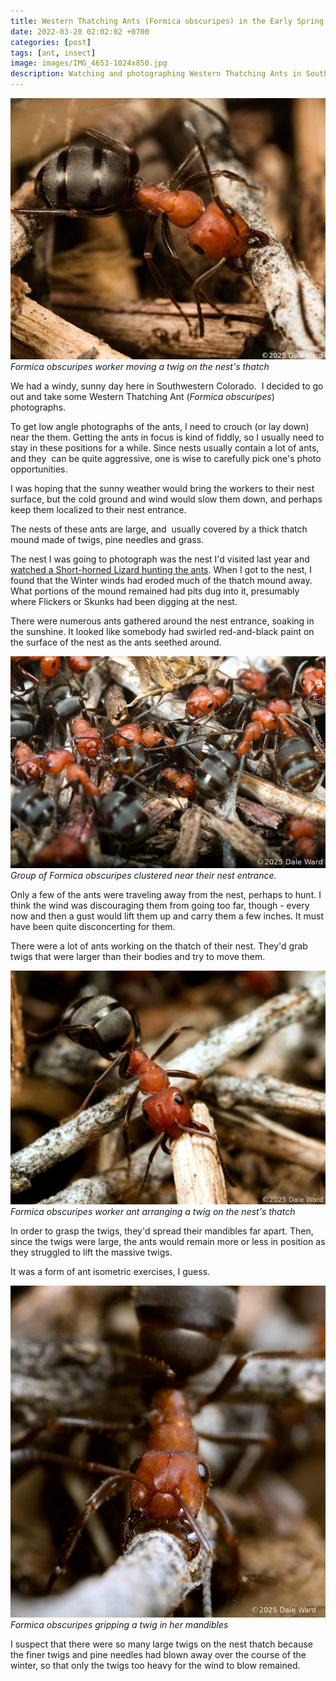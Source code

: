 ```yaml
---
title: Western Thatching Ants (Formica obscuripes) in the Early Spring
date: 2022-03-20 02:02:02 +0700
categories: [post]
tags: [ant, insect]
image: images/IMG_4653-1024x850.jpg
description: Watching and photographing Western Thatching Ants in Southwestern Colorado - Still feels like Winter!
---
```


![picture](images/IMG_4653-1024x850.jpg)
*_Formica obscuripes_ worker moving a twig on the nest's thatch*

We had a windy, sunny day here in Southwestern Colorado.  I decided to go out and take some Western Thatching Ant (_Formica obscuripes_) photographs.

To get low angle photographs of the ants, I need to crouch (or lay down) near the them. Getting the ants in focus is kind of fiddly, so I usually need to stay in these positions for a while. Since nests usually contain a lot of ants, and they  can be quite aggressive, one is wise to carefully pick one's photo opportunities.

I was hoping that the sunny weather would bring the workers to their nest surface, but the cold ground and wind would slow them down, and perhaps keep them localized to their nest entrance.


The nests of these ants are large, and  usually covered by a thick thatch mound made of twigs, pine needles and grass.

The nest I was going to photograph was the nest I'd visited last year and [watched a Short-horned Lizard hunting the ants](/blog/2021/06/11/Shorthorned-Lizard-Phrynosoma-hernandesi-and-Formica-obscuripes-Ants/). When I got to the nest, I found that the Winter winds had eroded much of the thatch mound away. What portions of the mound remained had pits dug into it, presumably where Flickers or Skunks had been digging at the nest.

There were numerous ants gathered around the nest entrance, soaking in the sunshine. It looked like somebody had swirled red-and-black paint on the surface of the nest as the ants seethed around.

![picture](images/IMG_4657-1024x682.jpg)
*Group of _Formica obscuripes_ clustered near their nest entrance.*

Only a few of the ants were traveling away from the nest, perhaps to hunt. I think the wind was discouraging them from going too far, though - every now and then a gust would lift them up and carry them a few inches. It must have been quite disconcerting for them.

There were a lot of ants working on the thatch of their nest. They'd grab twigs that were larger than their bodies and try to move them.

![picture](images/IMG_4623-1024x761.jpg)
*_Formica obscuripes_ worker ant arranging a twig on the nest's thatch*

In order to grasp the twigs, they'd spread their mandibles far apart. Then, since the twigs were large, the ants would remain more or less in position as they struggled to lift the massive twigs.

It was a form of ant isometric exercises, I guess.

![picture](images/IMG_4639-973x1024.jpg)
*_Formica obscuripes_ gripping a twig in her mandibles*

I suspect that there were so many large twigs on the nest thatch because the finer twigs and pine needles had blown away over the course of the winter, so that only the twigs too heavy for the wind to blow remained.